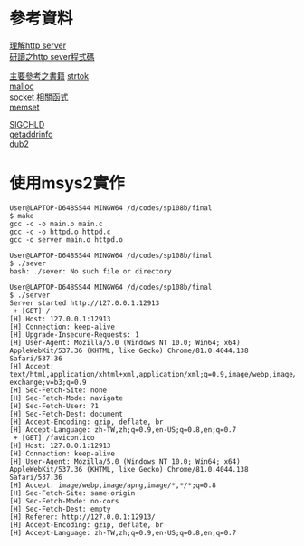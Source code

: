 # 參考資料
[理解http server](https://www.bilibili.com/video/BV1S7411R7kF?p=7)    
[研讀之http sever程式碼](https://gist.github.com/laobubu/d6d0e9beb934b60b2e552c2d03e1409e)

[主要參考之書籍](http://beej-zhtw.netdpi.net/)
[strtok](https://blog.wu-boy.com/2010/04/cc-%E5%88%87%E5%89%B2%E5%AD%97%E4%B8%B2%E5%87%BD%E6%95%B8%EF%BC%9Astrtok-network-mac-address-%E5%88%86%E5%89%B2/)  
[malloc](https://openhome.cc/Gossip/CGossip/MallocFree.html)    
[socket 相關函式](https://www.itread01.com/content/1549576655.html)    
[memset](http://tw.gitbook.net/c_standard_library/c_function_memset.html)

[SIGCHLD](https://www.itread01.com/content/1546180142.html)     
[getaddrinfo](http://beej-zhtw.netdpi.net/05-system-call-or-bust/5-1-getaddrinfo-start)     
[dub2](https://www.geeksforgeeks.org/dup-dup2-linux-system-call/)

# 使用msys2實作
```
User@LAPTOP-D648SS44 MINGW64 /d/codes/sp108b/final
$ make
gcc -c -o main.o main.c
gcc -c -o httpd.o httpd.c
gcc -o server main.o httpd.o

User@LAPTOP-D648SS44 MINGW64 /d/codes/sp108b/final
$ ./sever
bash: ./sever: No such file or directory

User@LAPTOP-D648SS44 MINGW64 /d/codes/sp108b/final
$ ./server
Server started http://127.0.0.1:12913
 + [GET] /
[H] Host: 127.0.0.1:12913
[H] Connection: keep-alive
[H] Upgrade-Insecure-Requests: 1
[H] User-Agent: Mozilla/5.0 (Windows NT 10.0; Win64; x64) AppleWebKit/537.36 (KHTML, like Gecko) Chrome/81.0.4044.138 Safari/537.36
[H] Accept: text/html,application/xhtml+xml,application/xml;q=0.9,image/webp,image/apng,*/*;q=0.8,application/signed-exchange;v=b3;q=0.9
[H] Sec-Fetch-Site: none
[H] Sec-Fetch-Mode: navigate
[H] Sec-Fetch-User: ?1
[H] Sec-Fetch-Dest: document
[H] Accept-Encoding: gzip, deflate, br
[H] Accept-Language: zh-TW,zh;q=0.9,en-US;q=0.8,en;q=0.7
 + [GET] /favicon.ico
[H] Host: 127.0.0.1:12913
[H] Connection: keep-alive
[H] User-Agent: Mozilla/5.0 (Windows NT 10.0; Win64; x64) AppleWebKit/537.36 (KHTML, like Gecko) Chrome/81.0.4044.138 Safari/537.36
[H] Accept: image/webp,image/apng,image/*,*/*;q=0.8
[H] Sec-Fetch-Site: same-origin
[H] Sec-Fetch-Mode: no-cors
[H] Sec-Fetch-Dest: empty
[H] Referer: http://127.0.0.1:12913/
[H] Accept-Encoding: gzip, deflate, br
[H] Accept-Language: zh-TW,zh;q=0.9,en-US;q=0.8,en;q=0.7

```